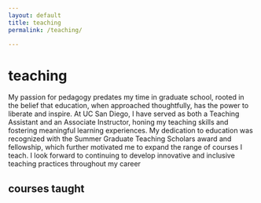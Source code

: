 ```yaml
---
layout: default
title: teaching
permalink: /teaching/

---
```

# teaching
My passion for pedagogy predates my time in graduate school, rooted in the belief that education, when approached thoughtfully, has the power to liberate and inspire. At UC San Diego, I have served as both a Teaching Assistant and an Associate Instructor, honing my teaching skills and fostering meaningful learning experiences. My dedication to education was recognized with the Summer Graduate Teaching Scholars award and fellowship, which further motivated me to expand the range of courses I teach. I look forward to continuing to develop innovative and inclusive teaching practices throughout my career

## courses taught 
